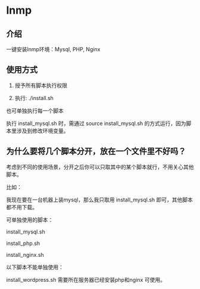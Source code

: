 # lnmp

## 介绍

一键安装lnmp环境：Mysql, PHP, Nginx



## 使用方式
1. 授予所有脚本执行权限

2. 执行: ./install.sh

也可单独执行每一个脚本

执行 install_mysql.sh 时，需通过 source install_mysql.sh 的方式运行，因为脚本里涉及到修改环境变量。



## 为什么要将几个脚本分开，放在一个文件里不好吗？

考虑到不同的使用场景，分开之后你可以只取其中的某个脚本就行，不用关心其他脚本。

比如：

我现在要在一台机器上装mysql，那么我只取用 install_mysql.sh 即可，其他脚本都不用下载。



可单独使用的脚本：

install_mysql.sh

install_php.sh

install_nginx.sh



以下脚本不能单独使用：

install_wordpress.sh 需要所在服务器已经安装php和nginx 可使用。
